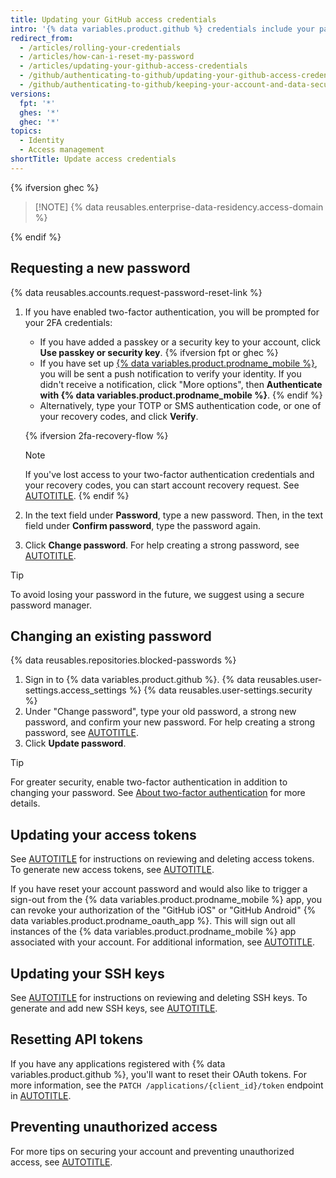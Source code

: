 ```yaml
---
title: Updating your GitHub access credentials
intro: '{% data variables.product.github %} credentials include your password, access tokens, SSH keys, and application API tokens used to communicate with {% data variables.product.github %}. You can reset all of these access credentials yourself.'
redirect_from:
  - /articles/rolling-your-credentials
  - /articles/how-can-i-reset-my-password
  - /articles/updating-your-github-access-credentials
  - /github/authenticating-to-github/updating-your-github-access-credentials
  - /github/authenticating-to-github/keeping-your-account-and-data-secure/updating-your-github-access-credentials
versions:
  fpt: '*'
  ghes: '*'
  ghec: '*'
topics:
  - Identity
  - Access management
shortTitle: Update access credentials
---
```

{% ifversion ghec %}

> [!NOTE] {% data reusables.enterprise-data-residency.access-domain %}

{% endif %}

## Requesting a new password

{% data reusables.accounts.request-password-reset-link %}

1. If you have enabled two-factor authentication, you will be prompted for your 2FA credentials:
   * If you have added a passkey or a security key to your account, click **Use passkey or security key**.
   {% ifversion fpt or ghec %}
   * If you have set up [{% data variables.product.prodname_mobile %}](https://github.com/mobile), you will be sent a push notification to verify your identity. If you didn't receive a notification, click "More options", then **Authenticate with {% data variables.product.prodname_mobile %}**.
   {% endif %}
   * Alternatively, type your TOTP or SMS authentication code, or one of your recovery codes, and click **Verify**.

   {% ifversion 2fa-recovery-flow %}
   > [!NOTE]
   > If you've lost access to your two-factor authentication credentials and your recovery codes, you can start account recovery request. See [AUTOTITLE](/authentication/securing-your-account-with-two-factor-authentication-2fa/recovering-your-account-if-you-lose-your-2fa-credentials#recovering-without-your-password-or-two-factor-authentication-credentials).
   {% endif %}
1. In the text field under **Password**, type a new password. Then, in the text field under **Confirm password**, type the password again.
1. Click **Change password**. For help creating a strong password, see [AUTOTITLE](/authentication/keeping-your-account-and-data-secure/creating-a-strong-password).

> [!TIP]
> To avoid losing your password in the future, we suggest using a secure password manager.

## Changing an existing password

{% data reusables.repositories.blocked-passwords %}

1. Sign in to {% data variables.product.github %}.
{% data reusables.user-settings.access_settings %}
{% data reusables.user-settings.security %}
1. Under "Change password", type your old password, a strong new password, and confirm your new password. For help creating a strong password, see [AUTOTITLE](/authentication/keeping-your-account-and-data-secure/creating-a-strong-password).
1. Click **Update password**.

> [!TIP]
> For greater security, enable two-factor authentication in addition to changing your password. See [About two-factor authentication](/authentication/securing-your-account-with-two-factor-authentication-2fa/about-two-factor-authentication) for more details.

## Updating your access tokens

See [AUTOTITLE](/apps/using-github-apps/reviewing-your-authorized-integrations) for instructions on reviewing and deleting access tokens. To generate new access tokens, see [AUTOTITLE](/authentication/keeping-your-account-and-data-secure/creating-a-personal-access-token).

If you have reset your account password and would also like to trigger a sign-out from the {% data variables.product.prodname_mobile %} app, you can revoke your authorization of the "GitHub iOS" or "GitHub Android" {% data variables.product.prodname_oauth_app %}. This will sign out all instances of the {% data variables.product.prodname_mobile %} app associated with your account. For additional information, see [AUTOTITLE](/apps/using-github-apps/reviewing-your-authorized-integrations).

## Updating your SSH keys

See [AUTOTITLE](/authentication/keeping-your-account-and-data-secure/reviewing-your-ssh-keys) for instructions on reviewing and deleting SSH keys. To generate and add new SSH keys, see [AUTOTITLE](/authentication/connecting-to-github-with-ssh).

## Resetting API tokens

If you have any applications registered with {% data variables.product.github %}, you'll want to reset their OAuth tokens. For more information, see the `PATCH /applications/{client_id}/token` endpoint in [AUTOTITLE](/rest/apps/oauth-applications#reset-a-token).

## Preventing unauthorized access

For more tips on securing your account and preventing unauthorized access, see [AUTOTITLE](/authentication/keeping-your-account-and-data-secure/preventing-unauthorized-access).
